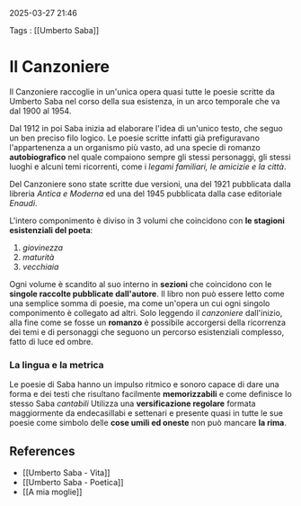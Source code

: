 2025-03-27 21:46

Tags : [[Umberto Saba]]

# Il Canzoniere

Il Canzoniere raccoglie in un'unica opera quasi tutte le poesie scritte da Umberto Saba nel corso della sua esistenza, in un arco temporale che va dal 1900 al 1954.

Dal 1912 in poi Saba inizia ad elaborare l'idea di un'unico testo, che seguo un ben preciso filo logico. Le poesie scritte infatti già prefiguravano l'appartenenza a un organismo più vasto, ad una specie di romanzo **autobiografico** nel quale compaiono sempre gli stessi personaggi, gli stessi luoghi e alcuni temi ricorrenti, come i *legami familiari, le amicizie e la città*. 

Del Canzoniere sono state scritte due versioni, una del 1921 pubblicata dalla libreria *Antica e Moderna* ed una del 1945 pubblicata dalla case editoriale *Enaudi*. 

L'intero componimento è diviso in 3 volumi che coincidono con **le stagioni esistenziali del poeta**:

1. *giovinezza*
2. *maturità*
3. *vecchiaia*

Ogni volume è scandito al suo interno in **sezioni** che coincidono con le **singole raccolte pubblicate dall'autore**. Il libro non può essere letto come una semplice somma di poesie, ma come un'opera un cui ogni singolo componimento è collegato ad altri. Solo leggendo il *canzoniere* dall'inizio, alla fine come se fosse un **romanzo** è possibile accorgersi della ricorrenza dei temi e di personaggi che seguono un percorso esistenziali complesso, fatto di luce ed ombre.

### La lingua e la metrica
Le poesie di Saba hanno un impulso ritmico e sonoro capace di dare una forma e dei testi che risultano facilmente **memorizzabili** e come definisce lo stesso Saba *cantabili* Utilizza una **versificazione regolare** formata maggiormente da endecasillabi e settenari e presente quasi in tutte le sue poesie come simbolo delle **cose umili ed oneste** non può mancare **la rima**.

## References

- [[Umberto Saba - Vita]]
- [[Umberto Saba - Poetica]]
- [[A mia moglie]]